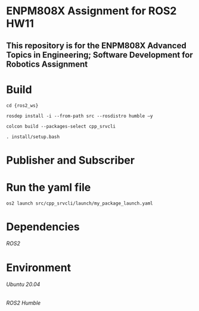 # ENPM808X Assignment for ROS2 HW11
## This repository is for the ENPM808X Advanced Topics in Engineering; Software Development for Robotics Assignment

# Build

```
cd {ros2_ws}

rosdep install -i --from-path src --rosdistro humble –y 

colcon build --packages-select cpp_srvcli  

. install/setup.bash 
```

# Publisher and Subscriber

# Run the yaml file
```
os2 launch src/cpp_srvcli/launch/my_package_launch.yaml 
```
# Dependencies
###### ROS2
# Environment
###### Ubuntu 20.04
###### ROS2 Humble
